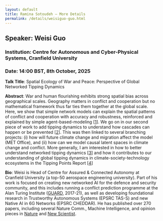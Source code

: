 ```yaml
---
layout: default
title: Ramina Sotoudeh – More Details
permalink: /details/weisiguo-guo.html
---
```


## Speaker: Weisi Guo
### Institution: Centre for Autonomous and Cyber-Physical Systems, Cranfield University  
### Date: 14:00 BST, 8th October, 2025

**Talk Title**: Spatial Ecology of War and Peace: Perspective of Global Networked Tipping Dynamics

**Abstract**: War and human flourishing exhibits strong spatial bias across geographical scales. Geography matters in conflict and cooperation but no mathematical framework thus far ties them together at the global scale. Here, we show that simple network models can explain the spatial patterns of conflict and cooperation with accuracy and robustness, reinforced and explained by simple agent-based-modeling [[1](https://arxiv.org/abs/1604.01693)]. We go on in our second piece of work to add tipping dynamics to understand how cascades can happen or be prevented [[2](https://arxiv.org/abs/1909.12457)]. This was then linked to several branching projects: (i) how will future climate change and migration affect the model (MET Office), and (ii) how can we model causal latent spaces in climate change and conflict. More generally, I am interested in how to better understand networked tipping dynamics [[3](https://egusphere.copernicus.org/preprints/2023/egusphere-2023-1766/egusphere-2023-1766.pdf)] and how it contributes to our understanding of global tipping dynamics in climate-society-technology ecosystems in the Tipping Points Report [[4](https://report-2023.global-tipping-points.org/section2/2-tipping-point-impacts/2-3-negative-social-tipping-points/)]

**Bio**: Weisi is Head of Centre for Assured & Connected Autonomy at Cranfield University (a top-50 aerospace engineering university). Part of his work is focused on creating new networked AI for the defence and security community, and this includes running a conflict prediction programme at the Alan Turing Institute ([GUARD](https://www.turing.ac.uk/research/research-projects/global-urban-analytics-resilient-defence), 2017-21), as well as developing foundational research in Trustworthy Autonomous Systems (EPSRC TAS-S) and new Native AI in 6G Networks (EPSRC CHEDDAR). He has published over 270 papers, including several Nature Comm., Machine Intelligence, and opinion pieces in [Nature](https://www.nature.com/articles/d41586-018-07026-4) and [New Scientist](https://www.newscientist.com/article/2426051-complexity-beyond-the-battlefield/). 
